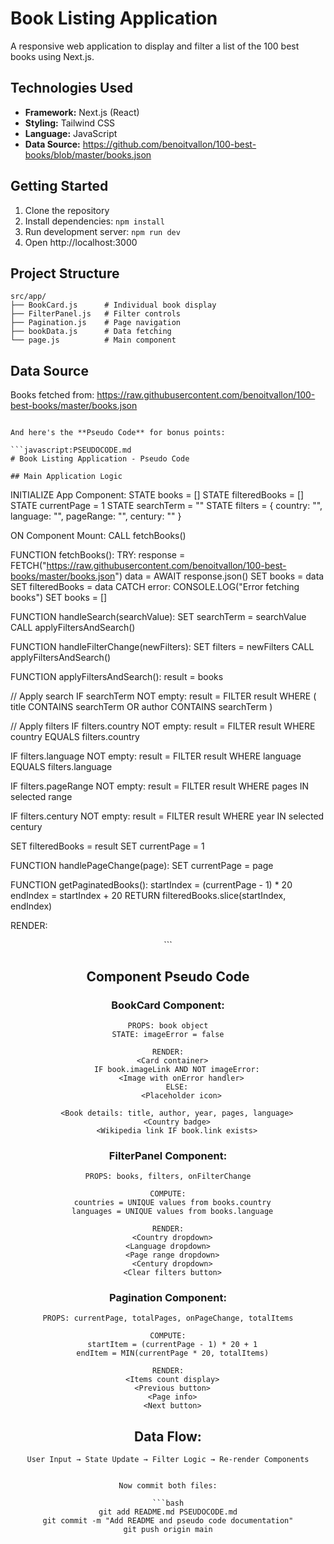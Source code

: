 # Book Listing Application

A responsive web application to display and filter a list of the 100 best books using Next.js.

## Technologies Used

- **Framework:** Next.js (React)
- **Styling:** Tailwind CSS
- **Language:** JavaScript
- **Data Source:** https://github.com/benoitvallon/100-best-books/blob/master/books.json

## Getting Started

1. Clone the repository
2. Install dependencies: `npm install`
3. Run development server: `npm run dev`
4. Open http://localhost:3000

## Project Structure

```
src/app/
├── BookCard.js      # Individual book display
├── FilterPanel.js   # Filter controls
├── Pagination.js    # Page navigation
├── bookData.js      # Data fetching
└── page.js          # Main component
```

## Data Source

Books fetched from: https://raw.githubusercontent.com/benoitvallon/100-best-books/master/books.json
```

And here's the **Pseudo Code** for bonus points:

```javascript:PSEUDOCODE.md
# Book Listing Application - Pseudo Code

## Main Application Logic

```
INITIALIZE App Component:
  STATE books = []
  STATE filteredBooks = []
  STATE currentPage = 1
  STATE searchTerm = ""
  STATE filters = {
    country: "",
    language: "", 
    pageRange: "",
    century: ""
  }

ON Component Mount:
  CALL fetchBooks()

FUNCTION fetchBooks():
  TRY:
    response = FETCH("https://raw.githubusercontent.com/benoitvallon/100-best-books/master/books.json")
    data = AWAIT response.json()
    SET books = data
    SET filteredBooks = data
  CATCH error:
    CONSOLE.LOG("Error fetching books")
    SET books = []

FUNCTION handleSearch(searchValue):
  SET searchTerm = searchValue
  CALL applyFiltersAndSearch()

FUNCTION handleFilterChange(newFilters):
  SET filters = newFilters
  CALL applyFiltersAndSearch()

FUNCTION applyFiltersAndSearch():
  result = books
  
  // Apply search
  IF searchTerm NOT empty:
    result = FILTER result WHERE (
      title CONTAINS searchTerm OR 
      author CONTAINS searchTerm
    )
  
  // Apply filters
  IF filters.country NOT empty:
    result = FILTER result WHERE country EQUALS filters.country
  
  IF filters.language NOT empty:
    result = FILTER result WHERE language EQUALS filters.language
  
  IF filters.pageRange NOT empty:
    result = FILTER result WHERE pages IN selected range
  
  IF filters.century NOT empty:
    result = FILTER result WHERE year IN selected century
  
  SET filteredBooks = result
  SET currentPage = 1

FUNCTION handlePageChange(page):
  SET currentPage = page

FUNCTION getPaginatedBooks():
  startIndex = (currentPage - 1) * 20
  endIndex = startIndex + 20
  RETURN filteredBooks.slice(startIndex, endIndex)

RENDER:
  <Header with search input>
  <FilterPanel with dropdowns>
  <BookList with getPaginatedBooks()>
  <Pagination controls>
```

## Component Pseudo Code

### BookCard Component:
```
PROPS: book object
STATE: imageError = false

RENDER:
  <Card container>
    IF book.imageLink AND NOT imageError:
      <Image with onError handler>
    ELSE:
      <Placeholder icon>
    
    <Book details: title, author, year, pages, language>
    <Country badge>
    <Wikipedia link IF book.link exists>
```

### FilterPanel Component:
```
PROPS: books, filters, onFilterChange

COMPUTE:
  countries = UNIQUE values from books.country
  languages = UNIQUE values from books.language

RENDER:
  <Country dropdown>
  <Language dropdown>  
  <Page range dropdown>
  <Century dropdown>
  <Clear filters button>
```

### Pagination Component:
```
PROPS: currentPage, totalPages, onPageChange, totalItems

COMPUTE:
  startItem = (currentPage - 1) * 20 + 1
  endItem = MIN(currentPage * 20, totalItems)

RENDER:
  <Items count display>
  <Previous button>
  <Page info>
  <Next button>
```

## Data Flow:
```
User Input → State Update → Filter Logic → Re-render Components
```
```

Now commit both files:

```bash
git add README.md PSEUDOCODE.md
git commit -m "Add README and pseudo code documentation"
git push origin main
